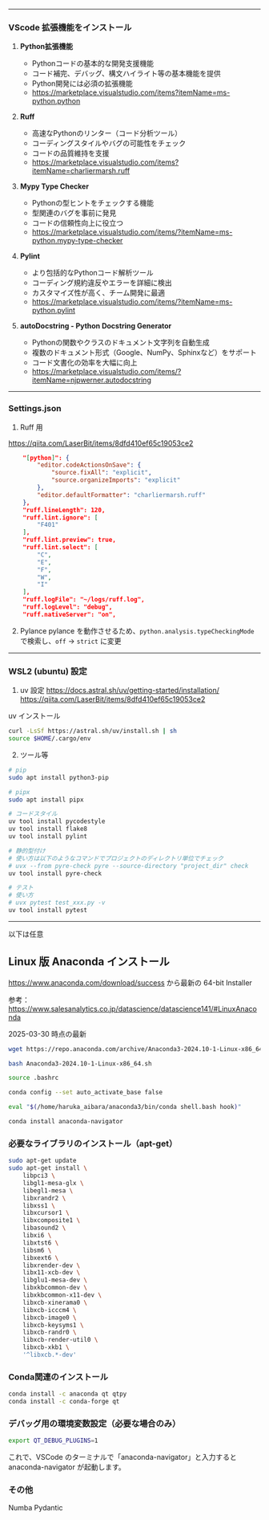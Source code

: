***

### VScode 拡張機能をインストール

1. **Python拡張機能**
   - Pythonコードの基本的な開発支援機能
   - コード補完、デバッグ、構文ハイライト等の基本機能を提供
   - Python開発には必須の拡張機能
   - https://marketplace.visualstudio.com/items?itemName=ms-python.python

2. **Ruff**
   - 高速なPythonのリンター（コード分析ツール）
   - コーディングスタイルやバグの可能性をチェック
   - コードの品質維持を支援
   - https://marketplace.visualstudio.com/items?itemName=charliermarsh.ruff

3. **Mypy Type Checker**
   - Pythonの型ヒントをチェックする機能
   - 型関連のバグを事前に発見
   - コードの信頼性向上に役立つ
   - https://marketplace.visualstudio.com/items/?itemName=ms-python.mypy-type-checker

4. **Pylint**
   - より包括的なPythonコード解析ツール
   - コーディング規約違反やエラーを詳細に検出
   - カスタマイズ性が高く、チーム開発に最適
   - https://marketplace.visualstudio.com/items/?itemName=ms-python.pylint

5. **autoDocstring - Python Docstring Generator**
   - Pythonの関数やクラスのドキュメント文字列を自動生成
   - 複数のドキュメント形式（Google、NumPy、Sphinxなど）をサポート
   - コード文書化の効率を大幅に向上
   - https://marketplace.visualstudio.com/items/?itemName=njpwerner.autodocstring

***

### Settings.json

1. Ruff 用

https://qiita.com/LaserBit/items/8dfd410ef65c19053ce2

```json
    "[python]": {
        "editor.codeActionsOnSave": {
            "source.fixAll": "explicit",
            "source.organizeImports": "explicit"
        },
        "editor.defaultFormatter": "charliermarsh.ruff"
    },
    "ruff.lineLength": 120,
    "ruff.lint.ignore": [
        "F401"
    ],
    "ruff.lint.preview": true,
    "ruff.lint.select": [
        "C",
        "E",
        "F",
        "W",
        "I"
    ],
    "ruff.logFile": "~/logs/ruff.log",
    "ruff.logLevel": "debug",
    "ruff.nativeServer": "on",
```

2. Pylance
pylance を動作させるため、`python.analysis.typeCheckingMode` で検索し、`off` -> `strict` に変更 

***

### WSL2 (ubuntu) 設定

1. uv 設定
https://docs.astral.sh/uv/getting-started/installation/
https://qiita.com/LaserBit/items/8dfd410ef65c19053ce2

uv インストール
```bash
curl -LsSf https://astral.sh/uv/install.sh | sh
source $HOME/.cargo/env
```

2. ツール等
```bash
# pip
sudo apt install python3-pip

# pipx
sudo apt install pipx

# コードスタイル
uv tool install pycodestyle
uv tool install flake8
uv tool install pylint

# 静的型付け
# 使い方は以下のようなコマンドでプロジェクトのディレクトリ単位でチェック
# uvx --from pyre-check pyre --source-directory "project_dir" check
uv tool install pyre-check

# テスト
# 使い方
# uvx pytest test_xxx.py -v
uv tool install pytest
```

***

以下は任意

## Linux 版 Anaconda インストール

https://www.anaconda.com/download/success から最新の 64-bit Installer

参考：https://www.salesanalytics.co.jp/datascience/datascience141/#LinuxAnaconda

2025-03-30 時点の最新

```bash
wget https://repo.anaconda.com/archive/Anaconda3-2024.10-1-Linux-x86_64.sh

bash Anaconda3-2024.10-1-Linux-x86_64.sh

source .bashrc

conda config --set auto_activate_base false

eval "$(/home/haruka_aibara/anaconda3/bin/conda shell.bash hook)" 

conda install anaconda-navigator
```

### 必要なライブラリのインストール（apt-get）
```bash
sudo apt-get update
sudo apt-get install \
    libpci3 \
    libgl1-mesa-glx \
    libegl1-mesa \
    libxrandr2 \
    libxss1 \
    libxcursor1 \
    libxcomposite1 \
    libasound2 \
    libxi6 \
    libxtst6 \
    libsm6 \
    libxext6 \
    libxrender-dev \
    libx11-xcb-dev \
    libglu1-mesa-dev \
    libxkbcommon-dev \
    libxkbcommon-x11-dev \
    libxcb-xinerama0 \
    libxcb-icccm4 \
    libxcb-image0 \
    libxcb-keysyms1 \
    libxcb-randr0 \
    libxcb-render-util0 \
    libxcb-xkb1 \
    '^libxcb.*-dev'
```

### Conda関連のインストール
```bash
conda install -c anaconda qt qtpy
conda install -c conda-forge qt
```

### デバッグ用の環境変数設定（必要な場合のみ）
```bash
export QT_DEBUG_PLUGINS=1
```

これで、VSCode のターミナルで「anaconda-navigator」と入力すると
anaconda-navigator が起動します。

### その他
Numba
Pydantic
